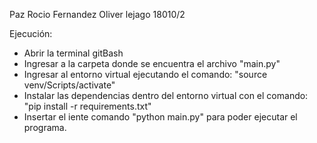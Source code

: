 Paz Rocio Fernandez Oliver
lejago 18010/2

 Ejecución:
- Abrir la terminal gitBash
- Ingresar a la carpeta donde se encuentra el archivo "main.py"
- Ingresar al entorno virtual ejecutando el comando: "source venv/Scripts/activate"
- Instalar las dependencias dentro del entorno virtual con el comando: "pip install -r requirements.txt"
- Insertar el iente comando "python main.py" para poder ejecutar el programa. 
